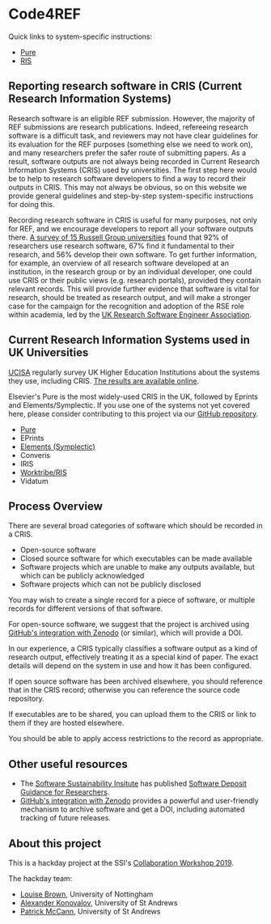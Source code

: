 # Code4REF

Quick links to system-specific instructions:
- [Pure](pure.html)
- [RIS](RIS.html)

## Reporting research software in CRIS (Current Research Information Systems)

Research software is an eligible REF submission. However, the majority
of REF submissions are research publications. Indeed, refereeing
research software is a difficult task, and reviewers may not have
clear guidelines for its evaluation for the REF purposes (something
else we need to work on), and many researchers prefer the safer route
of submitting papers. As a result, software outputs are not always
being recorded in Current Research Information Systems (CRIS)
used by universities. The first step here would be to help to
research software developers to find a way to record their outputs
in CRIS. This may not always be obvious, so on this website we provide
general guidelines and step-by-step system-specific instructions for
doing this.

Recording research software in CRIS is useful for many purposes,
not only for REF, and we encourage developers to report all your
software outputs there.
[A survey of 15 Russell Group universities](https://www.software.ac.uk/blog/2014-12-04-its-impossible-conduct-research-without-software-say-7-out-10-uk-researchers)
found that 92% of researchers use research software, 67% find
it fundamental to their research, and 56% develop their own software.
To get further information, for example, an overview of all research software
developed at an institution, in the research group or by an individual
developer, one could use CRIS or their public views (e.g. research
portals), provided they contain relevant records. This will provide
further evidence that software is vital for research, should be treated
as research output, and will make a stronger case for the campaign
for the recognition and adoption of the RSE role within academia,
led by the [UK Research Software Engineer Association](https://rse.ac.uk/).

## Current Research Information Systems used in UK Universities

[UCISA](https://www.ucisa.ac.uk/) regularly survey UK Higher Education
Institutions about the systems they use, including CRIS. [The results are
available online](https://www.ucisa.ac.uk/bestpractice/surveys/cis).

Elsevier's Pure is the most widely-used CRIS in the UK, followed by Eprints and
Elements/Symplectic. If you use one of the systems not yet covered here, please
consider contributing to this project via our [GitHub
repository](https://github.com/code4ref/code4ref.github.io).

- [Pure](pure.html)
- EPrints
- [Elements (Symplectic)](symplectic.html)
- Converis
- IRIS
- [Worktribe/RIS](RIS.html)
- Vidatum

## Process Overview

There are several broad categories of software which should be recorded in a
CRIS.

- Open-source software
- Closed source software for which executables can be made available
- Software projects which are unable to make any outputs available, but which
  can be publicly acknowledged
- Software projects which can not be publicly disclosed

You may wish to create a single record for a piece of software, or multiple
records for different versions of that software.

For open-source software, we suggest that the project is archived using
[GitHub's integration with Zenodo](https://guides.github.com/activities/citable-code/)
(or similar), which will provide a DOI.

In our experience, a CRIS typically classifies a software output as a kind of
research output, effectively treating it as a special kind of paper. The exact
details will depend on the system in use and how it has been configured.

If open source software has been archived elsewhere, you should reference that
in the CRIS record; otherwise you can reference the source code repository.

If executables are to be shared, you can upload them to the CRIS or link to
them if they are hosted elsewhere.

You should be able to apply access restrictions to the record as appropriate.

## Other useful resources

- The [Software Sustainability Insitute](https://software.ac.uk) has published [Software Deposit Guidance for Researchers](https://softwaresaved.github.io/software-deposit-guidance/).
- [GitHub's integration with Zenodo](https://guides.github.com/activities/citable-code/) provides a powerful and user-friendly mechanism to archive software and get a DOI, including automated tracking of future releases.

## About this project

This is a hackday project at the SSI's [Collaboration Workshop 2019](https://www.software.ac.uk/cw19).

The hackday team:

- [Louise Brown](https://www.nottingham.ac.uk/engineering/people/louise.brown), University of Nottingham
- [Alexander Konovalov](https://risweb.st-andrews.ac.uk/portal/en/persons/alexander-konovalov(fa3ee225-1bbd-408f-884a-f9a715bf86d5).html), University of St Andrews
- [Patrick McCann](https://risweb.st-andrews.ac.uk/portal/en/persons/paddy-mccann(6bfbed00-4430-4ffe-8aac-4033d19d0fd3).html), University of St Andrews
